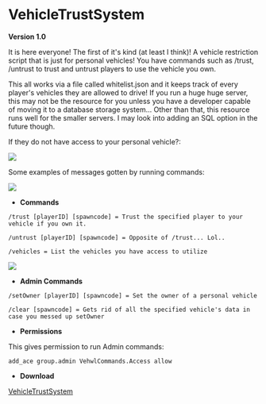 # VehicleTrustSystem

**Version 1.0**

It is here everyone! The first of it's kind \(at least I think\)! A vehicle restriction script that is just for personal vehicles! You have commands such as /trust, /untrust to trust and untrust players to use the vehicle you own.

This all works via a file called whitelist.json and it keeps track of every player's vehicles they are allowed to drive! If you run a huge huge server, this may not be the resource for you unless you have a developer capable of moving it to a database storage system... Other than that, this resource runs well for the smaller servers. I may look into adding an SQL option in the future though.

If they do not have access to your personal vehicle?: 

![](https://i.gyazo.com/224097368c55014475e89f25299d03ea.gif)

Some examples of messages gotten by running commands: 

![](https://i.gyazo.com/f982903a9c8deb6bee619340f4c8c9ce.png)

* **Commands**

`/trust [playerID] [spawncode] = Trust the specified player to your vehicle if you own it.`

`/untrust [playerID] [spawncode] = Opposite of /trust... Lol..`

`/vehicles = List the vehicles you have access to utilize`

![](https://i.gyazo.com/d89b1a0c98572b0bdcc2561d7d6a1dfd.png)

* **Admin Commands**

`/setOwner [playerID] [spawncode] = Set the owner of a personal vehicle`

`/clear [spawncode] = Gets rid of all the specified vehicle's data in case you messed up setOwner`

* **Permissions**

This gives permission to run Admin commands:

```text
add_ace group.admin VehwlCommands.Access allow
```

* **Download**

[VehicleTrustSystem](https://github.com/TheWolfBadger/VehicleTrustSystem)

